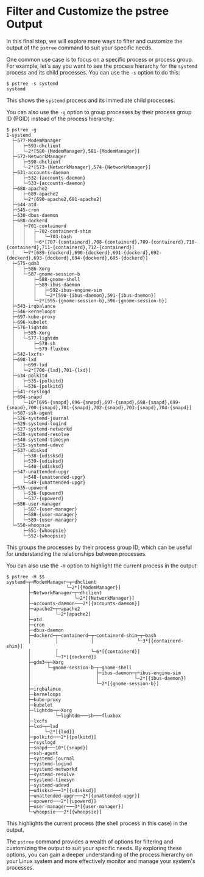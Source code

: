 # Filter and Customize the pstree Output

In this final step, we will explore more ways to filter and customize the output of the `pstree` command to suit your specific needs.

One common use case is to focus on a specific process or process group. For example, let's say you want to see the process hierarchy for the `systemd` process and its child processes. You can use the `-s` option to do this:

```
$ pstree -s systemd
systemd
```

This shows the `systemd` process and its immediate child processes.

You can also use the `-g` option to group processes by their process group ID (PGID) instead of the process hierarchy:

```
$ pstree -g
1-systemd
  ├─577-ModemManager
  │   ├─593-dhclient
  │   └─2*[580-{ModemManager},581-{ModemManager}]
  ├─572-NetworkManager
  │   ├─590-dhclient
  │   └─2*[573-{NetworkManager},574-{NetworkManager}]
  ├─531-accounts-daemon
  │   ├─532-{accounts-daemon}
  │   └─533-{accounts-daemon}
  ├─688-apache2
  │   ├─689-apache2
  │   └─2*[690-apache2,691-apache2]
  ├─544-atd
  ├─545-cron
  ├─530-dbus-daemon
  ├─688-dockerd
  │   ├─701-containerd
  │   │   ├─702-containerd-shim
  │   │   │   └─703-bash
  │   │   └─6*[707-{containerd},708-{containerd},709-{containerd},710-{containerd},711-{containerd},712-{containerd}]
  │   └─7*[689-{dockerd},690-{dockerd},691-{dockerd},692-{dockerd},693-{dockerd},694-{dockerd},695-{dockerd}]
  ├─575-gdm3
  │   ├─586-Xorg
  │   └─587-gnome-session-b
  │       ├─588-gnome-shell
  │       ├─589-ibus-daemon
  │       │   ├─592-ibus-engine-sim
  │       │   └─2*[590-{ibus-daemon},591-{ibus-daemon}]
  │       └─2*[595-{gnome-session-b},596-{gnome-session-b}]
  ├─543-irqbalance
  ├─546-kerneloops
  ├─697-kube-proxy
  ├─696-kubelet
  ├─576-lightdm
  │   ├─585-Xorg
  │   └─577-lightdm
  │       ├─578-sh
  │       └─579-fluxbox
  ├─542-lxcfs
  ├─698-lxd
  │   ├─699-lxd
  │   └─2*[700-{lxd},701-{lxd}]
  ├─534-polkitd
  │   ├─535-{polkitd}
  │   └─536-{polkitd}
  ├─541-rsyslogd
  ├─694-snapd
  │   └─10*[695-{snapd},696-{snapd},697-{snapd},698-{snapd},699-{snapd},700-{snapd},701-{snapd},702-{snapd},703-{snapd},704-{snapd}]
  ├─587-ssh-agent
  ├─526-systemd-journal
  ├─529-systemd-logind
  ├─527-systemd-networkd
  ├─528-systemd-resolve
  ├─540-systemd-timesyn
  ├─525-systemd-udevd
  ├─537-udisksd
  │   ├─538-{udisksd}
  │   ├─539-{udisksd}
  │   └─540-{udisksd}
  ├─547-unattended-upgr
  │   ├─548-{unattended-upgr}
  │   └─549-{unattended-upgr}
  ├─535-upowerd
  │   ├─536-{upowerd}
  │   └─537-{upowerd}
  ├─586-user-manager
  │   ├─587-{user-manager}
  │   ├─588-{user-manager}
  │   └─589-{user-manager}
  └─550-whoopsie
      ├─551-{whoopsie}
      └─552-{whoopsie}
```

This groups the processes by their process group ID, which can be useful for understanding the relationships between processes.

You can also use the `-H` option to highlight the current process in the output:

```
$ pstree -H $$
systemd─┬─ModemManager─┬─dhclient
        │             └─2*[{ModemManager}]
        ├─NetworkManager─┬─dhclient
        │                └─2*[{NetworkManager}]
        ├─accounts-daemon───2*[{accounts-daemon}]
        ├─apache2─┬─apache2
        │         └─2*[apache2]
        ├─atd
        ├─cron
        ├─dbus-daemon
        ├─dockerd─┬─containerd─┬─containerd-shim─┬─bash
        │         │            │                └─3*[{containerd-shim}]
        │         │            └─6*[{containerd}]
        │         └─7*[{dockerd}]
        ├─gdm3─┬─Xorg
        │      └─gnome-session-b─┬─gnome-shell
        │                        ├─ibus-daemon─┬─ibus-engine-sim
        │                        │             └─2*[{ibus-daemon}]
        │                        └─2*[{gnome-session-b}]
        ├─irqbalance
        ├─kerneloops
        ├─kube-proxy
        ├─kubelet
        ├─lightdm─┬─Xorg
        │         └─lightdm───sh───fluxbox
        ├─lxcfs
        ├─lxd─┬─lxd
        │     └─2*[{lxd}]
        ├─polkitd───2*[{polkitd}]
        ├─rsyslogd
        ├─snapd───10*[{snapd}]
        ├─ssh-agent
        ├─systemd-journal
        ├─systemd-logind
        ├─systemd-networkd
        ├─systemd-resolve
        ├─systemd-timesyn
        ├─systemd-udevd
        ├─udisksd───3*[{udisksd}]
        ├─unattended-upgr───2*[{unattended-upgr}]
        ├─upowerd───2*[{upowerd}]
        ├─user-manager───3*[{user-manager}]
        └─whoopsie───2*[{whoopsie}]
```

This highlights the current process (the shell process in this case) in the output.

The `pstree` command provides a wealth of options for filtering and customizing the output to suit your specific needs. By exploring these options, you can gain a deeper understanding of the process hierarchy on your Linux system and more effectively monitor and manage your system's processes.

